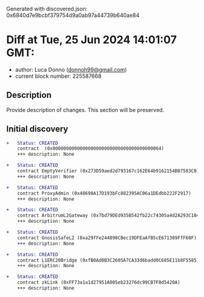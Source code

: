 Generated with discovered.json: 0x6840d7e9bcbf379754d9a0ab97a44739b640ae84

# Diff at Tue, 25 Jun 2024 14:01:07 GMT:

- author: Luca Donno (<donnoh99@gmail.com>)
- current block number: 225587668

## Description

Provide description of changes. This section will be preserved.

## Initial discovery

```diff
+   Status: CREATED
    contract  (0x0000000000000000000000000000000000000064)
    +++ description: None
```

```diff
+   Status: CREATED
    contract EmptyVerifier (0x273D59aed2d793167c162E64b9162154B07583C0)
    +++ description: None
```

```diff
+   Status: CREATED
    contract ProxyAdmin (0x48698A17D193bFc882395AC06a1DEdbb222F2917)
    +++ description: None
```

```diff
+   Status: CREATED
    contract ArbitrumL2Gateway (0x7bd79DEd935B542fb22c74305a4d2A293C18483a)
    +++ description: None
```

```diff
+   Status: CREATED
    contract GnosisSafeL2 (0xa29fFe244898CBec19DFEaAfB5cE671389FfF60F)
    +++ description: None
```

```diff
+   Status: CREATED
    contract L1ERC20Bridge (0xfB0Ad0B3C2605A7CA33d6badd0C685E11b8F5585)
    +++ description: None
```

```diff
+   Status: CREATED
    contract zkLink (0xFF73a1a1d27951A005eb23276dc99CB7F8d5420A)
    +++ description: None
```
